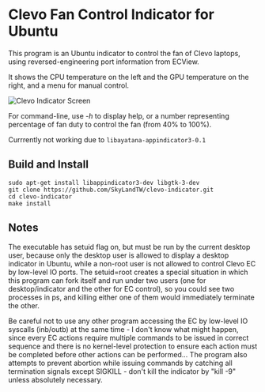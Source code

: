 Clevo Fan Control Indicator for Ubuntu
======================================

This program is an Ubuntu indicator to control the fan of Clevo laptops, using reversed-engineering port information from ECView.

It shows the CPU temperature on the left and the GPU temperature on the right, and a menu for manual control.

![Clevo Indicator Screen](http://i.imgur.com/ucwWxLq.png)



For command-line, use *-h* to display help, or a number representing percentage of fan duty to control the fan (from 40% to 100%).


Currrently not working due to ```libayatana-appindicator3-0.1```

Build and Install
-----------------

```shell
sudo apt-get install libappindicator3-dev libgtk-3-dev
git clone https://github.com/SkyLandTW/clevo-indicator.git
cd clevo-indicator
make install
```


Notes
-----

The executable has setuid flag on, but must be run by the current desktop user,
because only the desktop user is allowed to display a desktop indicator in
Ubuntu, while a non-root user is not allowed to control Clevo EC by low-level
IO ports. The setuid=root creates a special situation in which this program can
fork itself and run under two users (one for desktop/indicator and the other
for EC control), so you could see two processes in ps, and killing either one
of them would immediately terminate the other.

Be careful not to use any other program accessing the EC by low-level IO
syscalls (inb/outb) at the same time - I don't know what might happen, since
every EC actions require multiple commands to be issued in correct sequence and
there is no kernel-level protection to ensure each action must be completed
before other actions can be performed... The program also attempts to prevent
abortion while issuing commands by catching all termination signals except
SIGKILL - don't kill the indicator by "kill -9" unless absolutely necessary.

